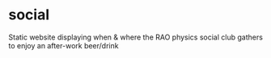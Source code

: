 # social
Static website displaying when &amp; where the RAO physics social club gathers to enjoy an after-work beer/drink

